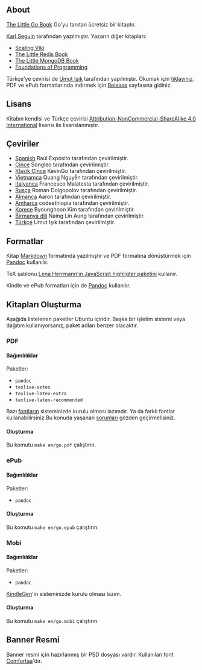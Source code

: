## About ##
[The Little Go Book](http://openmymind.net/The-Little-Go-Book/) Go'yu tanıtan ücretsiz bir kitaptır.

[Karl Seguin](http://openmymind.net) tarafından yazılmıştır. Yazarın diğer kitapları:

* [Scaling Viki](http://openmymind.net/scaling-viki/)
* [The Little Redis Book](http://openmymind.net/2012/1/23/The-Little-Redis-Book/)
* [The Little MongoDB Book](http://openmymind.net/2011/3/28/The-Little-MongoDB-Book/)
* [Foundations of Programming](http://openmymind.net/FoundationsOfProgramming.pdf)

Türkçe'ye çevirisi de [Umut Işık](https://umuts.info) tarafından yapılmıştır. Okumak için [tıklayınız](./tr/go.md). PDF ve ePub formatlarında indirmek için [Release](https://github.com/umutphp/the-little-go-book/releases/latest) sayfasına gidiniz.

## Lisans ##
Kitabın kendisi ve Türkçe çevirisi [Attribution-NonCommercial-ShareAlike 4.0 International](<http://creativecommons.org/licenses/by-nc-sa/4.0/>) lisansı ile lisanslanmıştır.

## Çeviriler ##

* [Spanish](https://github.com/raulexposito/the-little-go-book/tree/master/es) Raúl Expósito tarafından çevirilmiştir.
* [Çince](https://github.com/songleo/the-little-go-book_ZH_CN) Songleo tarafından çevirilmiştir.
* [Klasik Çince](https://github.com/kevingo/the-little-go-book) KevinGo tarafından çevirilmiştir.
* [Vietnamca](https://github.com/quangnh89/the-little-go-book/blob/master/vi/readme.md) Quang Nguyễn tarafından çevirilmiştir.
* [Italyanca](https://github.com/francescomalatesta/the-little-go-book-ita) Francesco Malatesta tarafından çevirilmiştir.
* [Rusça](https://github.com/sefus/the-little-go-book/blob/master/ru/go.md) Roman Dolgopolov tarafından çevirilmiştir.
* [Almanca](https://github.com/Aaronmacaron/the-little-go-book-de/blob/master/de/go.md) Aaron tarafından çevirilmiştir.
* [Amharca](https://github.com/codeethiopia/the-little-go-book-amharic) codeethiopia tarafından çevirilmiştir.
* [Korece](https://github.com/shoebillk/the-little-go-book/blob/master/ko/go.md) Byounghoon Kim tarafından çevirilmiştir.
* [Birmanya dili](https://github.com/nainglinaung/the-little-go-book/blob/master/mm/go.md) Naing Lin Aung tarafından çevirilmiştir.
* [Türkçe](https://github.com/umutphp/the-little-go-book) Umut Işık tarafından çevirilmiştir.

## Formatlar ##
Kitap [Markdown](http://daringfireball.net/projects/markdown/) formatında yazılmıştır ve PDF formatına dönüştürmek için [Pandoc](http://johnmacfarlane.net/pandoc/) kullanılır.

TeX şablonu [Lena Herrmann'ın JavaScript highligter paketini](http://lenaherrmann.net/2010/05/20/javascript-syntax-highlighting-in-the-latex-listings-package) kullanır.

Kindle ve ePub formatları için de [Pandoc](http://johnmacfarlane.net/pandoc/) kullanılır.

## Kitapları Oluşturma ##
Aşağıda listelenen paketler Ubuntu içindir. Başka bir işletim sistemi veya dağıtım kullanıyorsanız, paket adları benzer olacaktır.

### PDF

#### Bağımlılıklar

Paketler:

* `pandoc`
* `texlive-xetex`
* `texlive-latex-extra`
* `texlive-latex-recommended`

Bazı [fontların](https://github.com/karlseguin/the-little-redis-book/blob/master/common/pdf-template.tex#L11) sisteminizde kurulu olması lazımdır.
Ya da farklı fontlar kullanabilirsiniz.Bu konuda yaşanan [sorunları](https://github.com/karlseguin/the-little-redis-book/issues/26) gözden geçirmelisiniz.

#### Oluşturma

Bu komutu `make en/go.pdf` çalıştırın.

### ePub

#### Bağımlılıklar

Paketler:

* `pandoc`

#### Oluşturma

Bu komutu `make en/go.epub` çalıştırın.

### Mobi

#### Bağımlılıklar

Paketler:

* `pandoc`

[KindleGen](http://www.amazon.com/gp/feature.html?ie=UTF8&docId=1000765211)'in sisteminizde kurulu olması lazım.

#### Oluşturma

Bu komutu `make en/go.mobi` çalıştırın.

## Banner Resmi ##
Banner resmi için hazırlanmış bir PSD dosyası vardır. Kullanılan font [Comfortaa](http://www.dafont.com/comfortaa.font)'dır.
